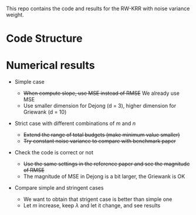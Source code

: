 This repo contains the code and results for the RW-KRR with noise variance weight.

# Code Structure

# Numerical results
* Simple case
    * ~~When compute slope, use MSE instead of RMSE~~ We already use MSE
    * Use smaller dimension for Dejong (d = 3), higher dimension for Griewank (d = 10)

* Strict case with different combinations of $m$ and $n$
    * ~~Extend the range of total budgets (make minimum value smaller)~~
    * ~~Try constant noise variance to compare with benchmark paper~~
    
* Check the code is correct or not
    * ~~Use the same settings in the reference paper and see the magnitude of RMSE~~
    * The magnitude of MSE in Dejong is a bit larger, the Griewank is OK

* Compare simple and stringent cases
   * We want to obtain that strigent case is better than simple one
   * Let $m$ increase, keep $\lambda$ and let it change, and see results
